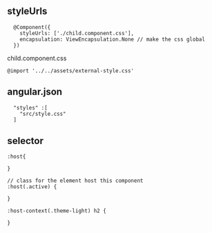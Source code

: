 ## styleUrls
```
  @Component({
    styleUrls: ['./child.component.css'],
    encapsulation: ViewEncapsulation.None // make the css global
  })
```

child.component.css
```
@import '../../assets/external-style.css'
```

## angular.json
```
  "styles" :[
    "src/style.css"
  ]
```

## selector
```
:host{
  
}

// class for the element host this component
:host(.active) {

}

:host-context(.theme-light) h2 {

}
```